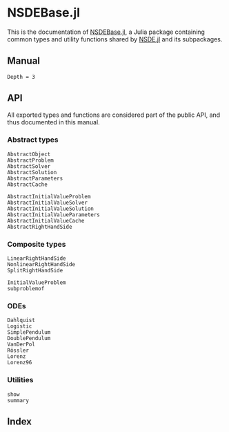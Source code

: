 # NSDEBase.jl

This is the documentation of [NSDEBase.jl](https://github.com/giancarloantonucci/NSDEBase.jl), a Julia package containing common types and utility functions shared by [NSDE.jl](https://github.com/giancarloantonucci/NSDE.jl) and its subpackages.

## Manual

```@contents
Depth = 3
```

## API

All exported types and functions are considered part of the public API, and thus documented in this manual.

### Abstract types

```@docs
AbstractObject
AbstractProblem
AbstractSolver
AbstractSolution
AbstractParameters
AbstractCache
```

```@docs
AbstractInitialValueProblem
AbstractInitialValueSolver
AbstractInitialValueSolution
AbstractInitialValueParameters
AbstractInitialValueCache
AbstractRightHandSide
```

### Composite types

```@docs
LinearRightHandSide
NonlinearRightHandSide
SplitRightHandSide
```

```@docs
InitialValueProblem
subproblemof
```

### ODEs

```@docs
Dahlquist
Logistic
SimplePendulum
DoublePendulum
VanDerPol
Rössler
Lorenz
Lorenz96
```

### Utilities

```@docs
show
summary
```

## Index

```@index
```
